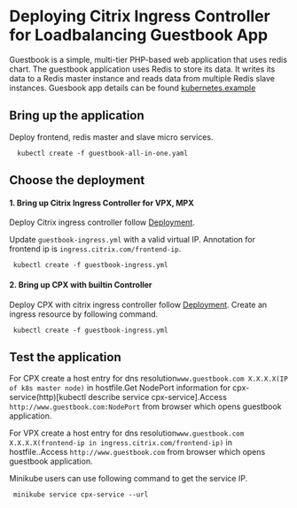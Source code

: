 # **Deploying Citrix Ingress Controller for Loadbalancing Guestbook App**

   Guestbook is a simple, multi-tier PHP-based web application that uses redis chart.
   The guestbook application uses Redis to store its data. It writes its data to a Redis master instance and reads data from multiple Redis slave instances.
   Guesbook app details can be found [kubernetes.example](https://kubernetes.io/docs/tutorials/stateless-application/guestbook/)

## **Bring up the application**
  Deploy frontend, redis master and slave micro services.   
  ```
    kubectl create -f guestbook-all-in-one.yaml
  ```

## **Choose the  deployment**

#### **1. Bring up Citrix Ingress Controller for VPX, MPX**
   Deploy Citrix ingress controller follow [Deployment](../../deployment/baremetal).

   Update `guestbook-ingress.yml` with a valid virtual IP. Annotation for frontend ip is `ingress.citrix.com/frontend-ip`.

   ```
    kubectl create -f guestbook-ingress.yml
   ```

#### **2. Bring up CPX with builtin Controller**

   Deploy CPX with citrix ingress controller follow [Deployment](../../deployment/baremetal).
   Create an ingress resource by following command.
   ```
    kubectl create -f guestbook-ingress.yml
   ```
##  **Test the application**
   For CPX create a host entry for dns resolution`www.guestbook.com X.X.X.X(IP of k8s master node)` in hostfile.Get NodePort information for cpx-service(http)[kubectl describe service cpx-service].Access `http://www.guestbook.com:NodePort` from browser which opens guestbook application. 

For VPX create a host entry for dns resolution`www.guestbook.com X.X.X.X(frontend-ip in ingress.citrix.com/frontend-ip)` in hostfile..Access `http://www.guestbook.com` from browser which opens guestbook application. 

   Minikube users can use following command to get the service IP.
   ```
    minikube service cpx-service --url 
   ```
